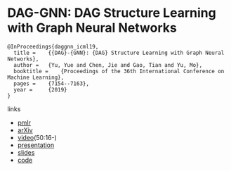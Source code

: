 # DAG-GNN: DAG Structure Learning with Graph Neural Networks

```
@InProceedings{daggnn_icml19,
  title = 	 {{DAG}-{GNN}: {DAG} Structure Learning with Graph Neural Networks},
  author = 	 {Yu, Yue and Chen, Jie and Gao, Tian and Yu, Mo},
  booktitle = 	 {Proceedings of the 36th International Conference on Machine Learning},
  pages = 	 {7154--7163},
  year = 	 {2019}
}
```

links
- [pmlr](http://proceedings.mlr.press/v97/yu19a.html)
- [arXiv](https://arxiv.org/abs/1904.10098)
- [video](https://slideslive.com/38917909/optimization-and-graphical-models)(50:16-)
- [presentation](https://icml.cc/media/Slides/icml/2019/101(13-11-00)-13-12-10-5195-dag-gnn_dag_st.pdf)
- [slides](https://jie-chen-ibm.appspot.com/pub/DAG-GNN_slides.pdf)
- [code](https://github.com/fishmoon1234/DAG-GNN)
